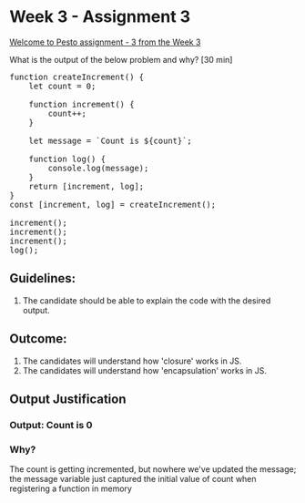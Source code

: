 # Week 3 - Assignment 3

[Welcome to Pesto assignment - 3 from the Week 3](https://pestotech.teachable.com/courses/1782350/lectures/40231498)

What is the output of the below problem and why? [30 min]

<pre>
function createIncrement() {
    let count = 0;

    function increment() {
        count++;
    }

    let message = `Count is ${count}`;

    function log() {
        console.log(message);
    }
    return [increment, log];
}
const [increment, log] = createIncrement();

increment();
increment();
increment();
log();
</pre>

## Guidelines:

1. The candidate should be able to explain the code with the desired output.

## Outcome:

1. The candidates will understand how 'closure' works in JS.
2. The candidates will understand how 'encapsulation' works in JS.

## Output Justification
### Output: <output>Count is 0</output>

### Why?
The count is getting incremented, but nowhere we've updated the message; the message variable just captured the initial value of count when registering a function in memory